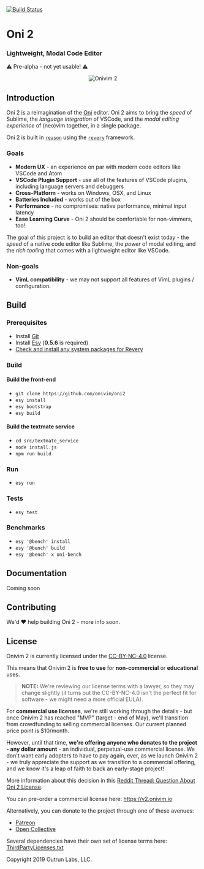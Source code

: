 [![Build Status](https://dev.azure.com/onivim/oni2/_apis/build/status/onivim.oni2?branchName=master)](https://dev.azure.com/onivim/oni2/_build/latest?definitionId=1?branchName=master)

# Oni 2

### Lightweight, Modal Code Editor

:warning: Pre-alpha - not yet usable! :warning: 

<p align="center">
  <img src="https://user-images.githubusercontent.com/13532591/53999860-e8e70780-40f9-11e9-8428-295adb18c4dd.gif" alt="Onivim 2" />
 </p>


## Introduction

Oni 2 is a reimagination of the [Oni](https://www.onivim.io) editor. Oni 2 aims to bring the _speed_ of Sublime, the _language integration_ of VSCode, and the _modal editing experience_ of (neo)vim together, in a single package.

Oni 2 is built in [`reason`](https://reasonml.github.io) using the [`revery`](https://github.com/revery-ui/revery) framework.

### Goals

- __Modern UX__ - an experience on par with modern code editors like VSCode and Atom
- __VSCode Plugin Support__ - use all of the features of VSCode plugins, including language servers and debuggers
- __Cross-Platform__ - works on Windows, OSX, and Linux
- __Batteries Included__ - works out of the box
- __Performance__ - no compromises: native performance, minimal input latency
- __Ease Learning Curve__ - Oni 2 should be comfortable for non-vimmers, too!

The goal of this project is to build an editor that doesn't exist today - the _speed_ of a native code editor like Sublime, the _power_ of modal editing, and the _rich tooling_ that comes with a lightweight editor like VSCode.

### Non-goals

- __VimL compatibility__ - we may not support all features of VimL plugins / configuration.

## Build

### Prerequisites

- Install [Git](https://git-scm.com/)
- Install [Esy](https://esy.sh) (__0.5.6__ is required)
- [Check and install any system packages for Revery](https://github.com/revery-ui/revery#building)

### Build

#### Build the front-end

- `git clone https://github.com/onivim/oni2`
- `esy install`
- `esy bootstrap`
- `esy build`

#### Build the textmate service

- `cd src/textmate_service`
- `node install.js`
- `npm run build`

### Run

- `esy run`

### Tests

- `esy test`

### Benchmarks

- `esy '@bench' install`
- `esy '@bench' build`
- `esy '@bench' x oni-bench`

## Documentation

Coming soon

## Contributing

We'd :heart: help building Oni 2 - more info soon.

## License

Onivim 2 is currently licensed under the [CC-BY-NC-4.0](https://creativecommons.org/licenses/by-nc/4.0/legalcode) license.

This means that Onivim 2 is __free to use__ for __non-commercial__ or __educational__ uses. 

> __NOTE:__ We're reviewing our license terms with a lawyer, so they may change slightly (it turns out the CC-BY-NC-4.0 isn't the perfect fit for software - we might need a more official EULA).

For __commercial use licenses__, we're still working through the details - but once Onivim 2 has reached "MVP" (target - end of May), we'll transition from crowdfunding to selling commercial licenses. Our current planned price point is $10/month.

However, until that time, __we're offering anyone who donates to the project - any dollar amount__ - an individual, perpetual-use commercial license. We don't want early adopters to have to pay again, ever, as we launch Onivim 2 - we truly appreciate the support as we transition to a commercial offering, and we know it's a leap of faith to back an early-stage project!

More information about this decision in this [Reddit Thread: Question About Oni 2 License](https://www.reddit.com/r/neovim/comments/ae7ef6/question_about_oni_2_license/).

You can pre-order a commercial license here: https://v2.onivim.io

Alternatively, you can donate to the project through one of these avenues:
- [Patreon](https://www.patreon.com/onivim)
- [Open Collective](https://opencollective.com/oni)

Several dependencies have their own set of license terms here: [ThirdPartyLicenses.txt](ThirdPartyLicenses.txt)

Copyright 2019 Outrun Labs, LLC.
